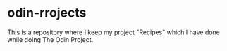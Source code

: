 # odin-rrojects
This is a repository where I keep my project "Recipes" which I have done while doing The Odin Project.
